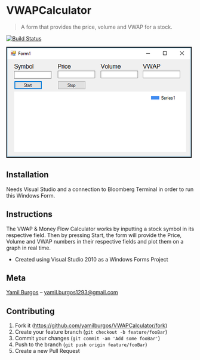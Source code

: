 # VWAPCalculator
> A form that provides the price, volume and VWAP for a stock.

[![Build Status][travis-image]][travis-url]

![](demo.PNG)

## Installation
Needs Visual Studio and a connection to Bloomberg Terminal in order to run this Windows Form.

## Instructions
The VWAP & Money Flow Calculator works by inputting a stock symbol in its respective field. Then by pressing Start, the form will provide the Price, Volume and VWAP numbers in their respective fields and plot them on a graph in real time.

* Created using Visual Studio 2010 as a Windows Forms Project

## Meta
[Yamil Burgos](https://github.com/yamilburgos/) – yamil.burgos1293@gmail.com

## Contributing
1. Fork it (<https://github.com/yamilburgos/VWAPCalculator/fork>)
2. Create your feature branch (`git checkout -b feature/fooBar`)
3. Commit your changes (`git commit -am 'Add some fooBar'`)
4. Push to the branch (`git push origin feature/fooBar`)
5. Create a new Pull Request

<!-- Markdown link & img dfn's -->
[npm-image]: https://img.shields.io/npm/v/datadog-metrics.svg?style=flat-square
[npm-url]: https://npmjs.org/package/datadog-metrics
[travis-image]: https://img.shields.io/travis/dbader/node-datadog-metrics/master.svg?style=flat-square
[travis-url]: https://travis-ci.org/dbader/node-datadog-metrics